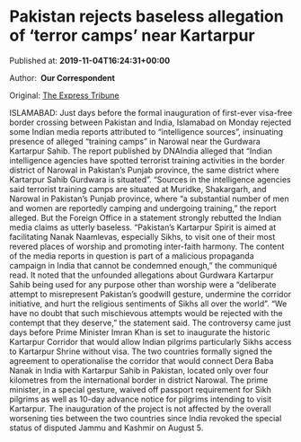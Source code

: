 
# Pakistan rejects baseless allegation of ‘terror camps’ near Kartarpur

Published at: **2019-11-04T16:24:31+00:00**

Author: **​ Our Correspondent**

Original: [The Express Tribune](https://tribune.com.pk/story/2093464/1-pakistan-rejects-baseless-allegation-terror-camps-near-kartarpur/)

ISLAMABAD: Just days before the formal inauguration of first-ever visa-free border crossing between Pakistan and India, Islamabad on Monday rejected some Indian media reports attributed to “intelligence sources”, insinuating presence of alleged “training camps” in Narowal near the Gurdwara Kartarpur Sahib.
The report published by DNAIndia alleged that “Indian intelligence agencies have spotted terrorist training activities in the border district of Narowal in Pakistan’s Punjab province, the same district where Kartarpur Sahib Gurdwara is situated”.
“Sources in the intelligence agencies said terrorist training camps are situated at Muridke, Shakargarh, and Narowal in Pakistan’s Punjab province, where “a substantial number of men and women are reportedly camping and undergoing training,” the report alleged.
But the Foreign Office in a statement strongly rebutted the Indian media claims as utterly baseless.
“Pakistan’s Kartarpur Spirit is aimed at facilitating Nanak Naamlevas, especially Sikhs, to visit one of their most revered places of worship and promoting inter-faith harmony. The content of the media reports in question is part of a malicious propaganda campaign in India that cannot be condemned enough,” the communiqué read.
It noted that the unfounded allegations about Gurdwara Kartarpur Sahib being used for any purpose other than worship were a “deliberate attempt to misrepresent Pakistan’s goodwill gesture, undermine the corridor initiative, and hurt the religious sentiments of Sikhs all over the world”.
“We have no doubt that such mischievous attempts would be rejected with the contempt that they deserve,” the statement said.
The controversy came just days before Prime Minister Imran Khan is set to inaugurate the historic Kartarpur Corridor that would allow Indian pilgrims particularly Sikhs access to Kartarpur Shrine without visa.
The two countries formally signed the agreement to operationalise the corridor that would connect Dera Baba Nanak in India with Kartarpur Sahib in Pakistan, located only over four kilometres from the international border in district Narowal.
The prime minister, in a special gesture, waived off passport requirement for Sikh pilgrims as well as 10-day advance notice for pilgrims intending to visit Kartarpur.
The inauguration of the project is not affected by the overall worsening ties between the two countries since India revoked the special status of disputed Jammu and Kashmir on August 5.
